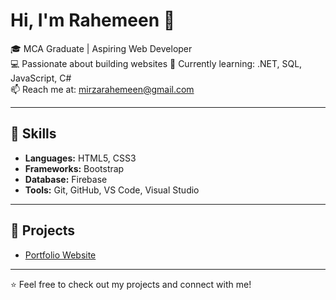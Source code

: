 # Hi, I'm Rahemeen 👋

🎓 MCA Graduate | Aspiring Web Developer  
💻 Passionate about building websites
🌱 Currently learning: .NET, SQL, JavaScript, C#  
📫 Reach me at: mirzarahemeen@gmail.com

---

## 🔧 Skills
- **Languages:** HTML5, CSS3  
- **Frameworks:** Bootstrap  
- **Database:** Firebase 
- **Tools:** Git, GitHub, VS Code, Visual Studio  

---

## 📌 Projects
- [Portfolio Website](https://github.com/Rmirza97/Website-pages.git)

---

⭐ Feel free to check out my projects and connect with me!
